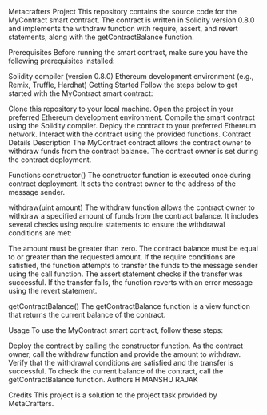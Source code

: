 Metacrafters Project
This repository contains the source code for the MyContract smart contract. The contract is written in Solidity version 0.8.0 and implements the withdraw function with require, assert, and revert statements, along with the getContractBalance function.

Prerequisites
Before running the smart contract, make sure you have the following prerequisites installed:

Solidity compiler (version 0.8.0)
Ethereum development environment (e.g., Remix, Truffle, Hardhat)
Getting Started
Follow the steps below to get started with the MyContract smart contract:

Clone this repository to your local machine.
Open the project in your preferred Ethereum development environment.
Compile the smart contract using the Solidity compiler.
Deploy the contract to your preferred Ethereum network.
Interact with the contract using the provided functions.
Contract Details
Description
The MyContract contract allows the contract owner to withdraw funds from the contract balance. The contract owner is set during the contract deployment.

Functions
constructor()
The constructor function is executed once during contract deployment. It sets the contract owner to the address of the message sender.

withdraw(uint amount)
The withdraw function allows the contract owner to withdraw a specified amount of funds from the contract balance. It includes several checks using require statements to ensure the withdrawal conditions are met:

The amount must be greater than zero.
The contract balance must be equal to or greater than the requested amount.
If the require conditions are satisfied, the function attempts to transfer the funds to the message sender using the call function. The assert statement checks if the transfer was successful. If the transfer fails, the function reverts with an error message using the revert statement.

getContractBalance()
The getContractBalance function is a view function that returns the current balance of the contract.

Usage
To use the MyContract smart contract, follow these steps:

Deploy the contract by calling the constructor function.
As the contract owner, call the withdraw function and provide the amount to withdraw.
Verify that the withdrawal conditions are satisfied and the transfer is successful.
To check the current balance of the contract, call the getContractBalance function.
Authors
HIMANSHU RAJAK

Credits
This project is a solution to the project task provided by MetaCrafters.
